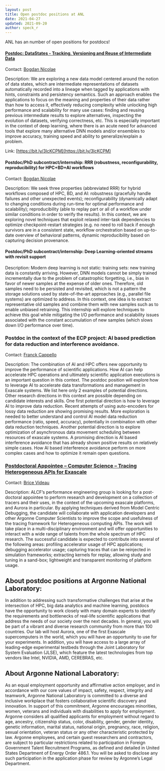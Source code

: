 ```yaml
---
layout: post
title: Open postdoc positions at ANL
date: 2021-04-27
updated: 2021-09-20
author: speck_r
---
```


ANL has an number of open positions for postdocs!

<!--more-->

#### [Postdoc: DataStates - Tracking, Versioning and Reuse of Intermediate Data](https://bit.ly/3lcKCPM)

Contact: [Bogdan Nicolae](bnicolae@anl.gov)

Description: We are exploring a new data model centered around the notion of data states, which are intermediate representations of datasets automatically recorded into a lineage when tagged by applications with hints, constraints and persistency semantics. Such an approach enables the applications to focus on the meaning and properties of their data rather than how to access it, effectively reducing complexity while unlocking high performance and scalability for many use cases: finding and reusing previous intermediate results to explore alternatives, inspecting the evolution of datasets, verifying correctness, etc. This is especially important in the context of deep learning, where there is an acute need for advanced tools that explore many alternative DNN models and/or ensembles to improve accuracy, training speed and ability to generalize/explain a problem.  

Link: [https://bit.ly/3lcKCPM](https://bit.ly/3lcKCPM)

#### Postdoc/PhD subcontract/internship: RRR (robustness, reconfigurability, reproducibility) for HPC+BD+AI workflows

Contact: [Bogdan Nicolae](bnicolae@anl.gov)

Description: We seek three properties (abbreviated RRR) for hybrid workflows composed of HPC, BD, and AI: robustness (gracefully handle failures and other unexpected events);  reconfigurability (dynamically adapt to changing conditions during run-time for optimal performance and scalability); reproducibility (able to replay part or all of a workflow under similar conditions in order to verify the results). In this context, we are exploring novel techniques that exploit relaxed inter-task dependencies to optimize checkpoint-restart strategies (e.g. no need to roll back if enough survivors are in a consistent state, workflow orchestration based on up-to-date overview of behavioral patterns, dynamic reproducibility based on capturing decision provenance.

#### Postdoc/PhD subcontract/internship: Deep Learning-oriented streams with revisit support

Description: Modern deep learning is not static: training sets: new training data is constantly arriving. However, DNN models cannot be simply trained incrementally due to the problem of catastrophic forgetting, i.e., bias in favor of newer samples at the expense of older ones. Therefore, old samples need to be persisted and revisited, which is not a pattern the storage solutions used by state-of-the-art approaches (e.g., parallel file systems) are optimized to address. In this context, one idea is to extract representative old samples and combine them with new samples such as to enable unbiased retraining. This internship will explore techniques to achieve this goal while mitigating the I/O performance and scalability issues associated with the constant accumulation of new samples (which slows down I/O performance over time).
 

### Postdoc in the context of the ECP project: AI based prediction for data reduction and interference avoidance.

Contact: [Franck Cappello](cappello@anl.gov)

Description: The combination of AI and HPC offers new opportunity to improve the performance of scientific applications. How AI can help accelerate HPC operations and ultimately scientific application executions is an important question in this context. The postdoc position will explore how to leverage AI to accelerate data transformations and management in Exascale systems. We list here only 2 examples of potential directions. Other research directions in this context are possible depending on candidate interests and skills. One first potential direction is how to leverage AI to improve data reduction. Recent attempts of using auto-encoders for lossy data reduction are showing promising results. More exploration is needed to better understand and control AI model data reduction performance (ratio, speed, accuracy), potentially in combination with other data reduction techniques. Another potential direction is to explore optimization of asynchronous data movement scheduling between resources of exascale systems. A promising direction is AI based interference avoidance that has already shown positive results on relatively simple cases. How AI based interference avoidance perform on more complex cases and how to optimize it remain open questions.  

### [Postdoctoral Appointee – Computer Science – Tracing Heterogeneous APIs for Exascale](https://argonne.wd1.myworkdayjobs.com/en-US/Argonne_Careers/job/Argonne-National-Laboratory/Postdoctoral-Appointee---Tracing-Heterogeneous-APIs-for-Exascale_411476)

Contact: [Brice Videau](bvideau@anl.gov)

Description: ALCF’s performance engineering group is looking for a post-doctoral appointee to perform research and development on a collection of tracers and their uses, in the context of the upcoming exascale platforms, and Aurora in particular. By applying techniques derived from Model Centric Debugging, the candidate will collaborate with application developers and other Argonne Computer Scientists to improve the scope and usefulness of the tracing framework for Heterogeneous computing APIs. The work will take place in a multi-disciplinary environment and will offer opportunities to interact with a wide range of talents from the whole spectrum of HPC research. The successful candidate is expected to contribute into several of the following areas: profiling accelerator usage of HPC applications; debugging accelerator usage; capturing traces that can be reinjected in simulation frameworks; extracting kernels for replay, allowing study and tuning in a sand-box; lightweight and transparent monitoring of platform usage.


## About postdoc positions at Argonne National Laboratory:

In addition to addressing such transformative challenges that arise at the intersection of HPC, big data analytics and machine learning,  postdocs have the opportunity to work closely with many domain experts to identify the requirements and bottlenecks of real-life scientific applications that address the needs of our society over the next decades. In general, you will be part of a vibrant and diverse research community from more than 100 countries. Our lab will host Aurora, one of the first Exascale supercomputers in the world, which you will have an opportunity to use for your experiments. In addition, you will have access to a large array of leading-edge experimental testbeds through the Joint Laboratory for System Evaluation (JLSE), which feature the latest technologies from top vendors like Intel, NVIDIA, AMD, CEREBRAS, etc.

 

## About Argonne National Laboratory:

As an equal employment opportunity and affirmative action employer, and in accordance with our core values of impact, safety, respect, integrity and teamwork, Argonne National Laboratory is committed to a diverse and inclusive workplace that fosters collaborative scientific discovery and innovation. In support of this commitment, Argonne encourages minorities, women, veterans and individuals with disabilities to apply for employment. Argonne considers all qualified applicants for employment without regard to age, ancestry, citizenship status, color, disability, gender, gender identity, genetic information, marital status, national origin, pregnancy, race, religion, sexual orientation, veteran status or any other characteristic protected by law. Argonne employees, and certain guest researchers and contractors, are subject to particular restrictions related to participation in Foreign Government Talent Recruitment Programs, as defined and detailed in United States Department of Energy Order 486.1. You will be asked to disclose any such participation in the application phase for review by Argonne’s Legal Department.
